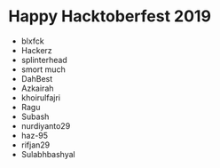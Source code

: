 # Happy Hacktoberfest 2019

- blxfck
- Hackerz
- splinterhead
- smort much
- DahBest
- Azkairah
- khoirulfajri
- Ragu
- Subash
- nurdiyanto29
- haz-95
- rifjan29
- Sulabhbashyal
